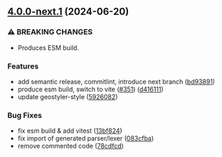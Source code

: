 ## [4.0.0-next.1](https://github.com/geostyler/geostyler-cql-parser/compare/v3.0.2...v4.0.0-next.1) (2024-06-20)


### ⚠ BREAKING CHANGES

* Produces ESM build.

### Features

* add semantic release, commitlint, introduce next branch ([bd93891](https://github.com/geostyler/geostyler-cql-parser/commit/bd9389119b1b11d6b15111d7000ad8b98d04d96d))
* produce esm build, switch to vite ([#351](https://github.com/geostyler/geostyler-cql-parser/issues/351)) ([d416111](https://github.com/geostyler/geostyler-cql-parser/commit/d4161112c2534a1143c936d71642dfc52e14a80c))
* update geostyler-style ([5926082](https://github.com/geostyler/geostyler-cql-parser/commit/5926082b4e9048cfaa6122185bbb34f2cd400f89))


### Bug Fixes

* fix esm build & add vitest ([13bf824](https://github.com/geostyler/geostyler-cql-parser/commit/13bf824f166e592ee3eba89a6e27b12cd5168929))
* fix import of generated parser/lexer ([083cfba](https://github.com/geostyler/geostyler-cql-parser/commit/083cfba16d1cf35e28d9f67460f61d2fa349cedb))
* remove commented code ([78cdfcd](https://github.com/geostyler/geostyler-cql-parser/commit/78cdfcd4be56f2f2c6a24c5715bc6ffdfa2bcb21))
